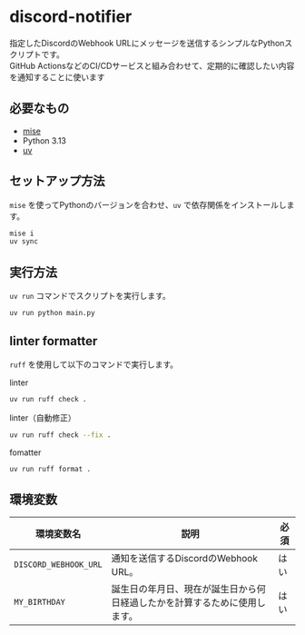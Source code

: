 # discord-notifier

指定したDiscordのWebhook URLにメッセージを送信するシンプルなPythonスクリプトです。  
GitHub ActionsなどのCI/CDサービスと組み合わせて、定期的に確認したい内容を通知することに使います

## 必要なもの

- [mise](https://mise.jdx.dev/)
- Python 3.13
- [uv](https://github.com/astral-sh/uv)


## セットアップ方法

`mise` を使ってPythonのバージョンを合わせ、`uv` で依存関係をインストールします。

```bash
mise i
uv sync
```

## 実行方法

`uv run` コマンドでスクリプトを実行します。

```bash
uv run python main.py
```

## linter formatter

`ruff` を使用して以下のコマンドで実行します。

linter

```bash
uv run ruff check .
```

linter（自動修正）

```bash
uv run ruff check --fix .
```

fomatter

```bash
uv run ruff format .
```

## 環境変数

| 環境変数名              | 説明                                     | 必須 |
| ----------------------- | ---------------------------------------- | ---- |
| `DISCORD_WEBHOOK_URL`   | 通知を送信するDiscordのWebhook URL。     | はい |
| `MY_BIRTHDAY` |誕生日の年月日、現在が誕生日から何日経過したかを計算するために使用します。 | はい |


